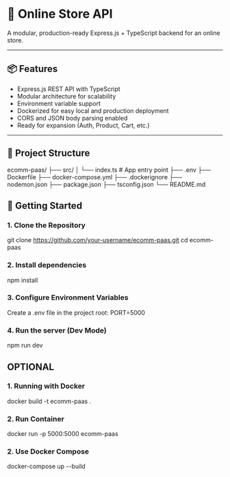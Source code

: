 # 🛒 Online Store API

A modular, production-ready Express.js + TypeScript backend for an online store.

---

## 📦 Features

- Express.js REST API with TypeScript
- Modular architecture for scalability
- Environment variable support
- Dockerized for easy local and production deployment
- CORS and JSON body parsing enabled
- Ready for expansion (Auth, Product, Cart, etc.)

---

## 📁 Project Structure

ecomm-paas/
├── src/
│ └── index.ts # App entry point
├── .env
├── Dockerfile
├── docker-compose.yml
├── .dockerignore
├── nodemon.json
├── package.json
├── tsconfig.json
└── README.md

## 🚀 Getting Started

### 1. Clone the Repository
git clone https://github.com/your-username/ecomm-paas.git
cd ecomm-paas

### 2. Install dependencies
npm install

### 3. Configure Environment Variables
Create a .env file in the project root:
PORT=5000

### 4. Run the server (Dev Mode)
npm run dev

## OPTIONAL

### 1. Running with Docker
docker build -t ecomm-paas .

### 2.  Run Container
docker run -p 5000:5000 ecomm-paas

### 2.  Use Docker Compose
docker-compose up --build





